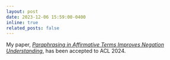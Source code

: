 ```yaml
---
layout: post
date: 2023-12-06 15:59:00-0400
inline: true
related_posts: false
---
```


My paper, [*Paraphrasing in Affirmative Terms Improves Negation Understanding*](https://aclanthology.org/2024.acl-short.55/), has been accepted to ACL 2024. 
